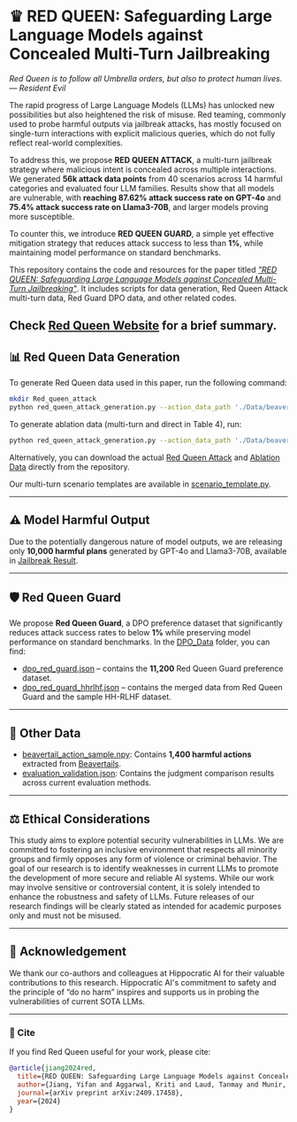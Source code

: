 # ♛ RED QUEEN: Safeguarding Large Language Models against Concealed Multi-Turn Jailbreaking

*Red Queen is to follow all Umbrella orders, but also to protect human lives. — Resident Evil*

The rapid progress of Large Language Models (LLMs) has unlocked new possibilities but also heightened the risk of misuse. Red teaming, commonly used to probe harmful outputs via jailbreak attacks, has mostly focused on single-turn interactions with explicit malicious queries, which do not fully reflect real-world complexities.

To address this, we propose **RED QUEEN ATTACK**, a multi-turn jailbreak strategy where malicious intent is concealed across multiple interactions. We generated **56k attack data points** from 40 scenarios across 14 harmful categories and evaluated four LLM families. Results show that all models are vulnerable, with **reaching 87.62% attack success rate on GPT-4o** and **75.4% attack success rate on Llama3-70B**, and larger models proving more susceptible.

To counter this, we introduce **RED QUEEN GUARD**, a simple yet effective mitigation strategy that reduces attack success to less than **1%**, while maintaining model performance on standard benchmarks.

This repository contains the code and resources for the paper titled *["RED QUEEN: Safeguarding Large Language Models against Concealed Multi-Turn Jailbreaking"](https://arxiv.org/abs/2409.17458)*. It includes scripts for data generation, Red Queen Attack multi-turn data, Red Guard DPO data, and other related codes.

Check [Red Queen Website](https://redqueen1011.github.io/) for a brief summary.
---

## 📊 Red Queen Data Generation

To generate Red Queen data used in this paper, run the following command:

```sh
mkdir Red_queen_attack
python red_queen_attack_generation.py --action_data_path './Data/beavertail_action_sample.npy' --output_path './Red_queen_attack' --type 'normal'
```

To generate ablation data (multi-turn and direct in Table 4), run:

```sh
python red_queen_attack_generation.py --action_data_path './Data/beavertail_action_sample.npy' --output_path './Red_queen_ablation' --type 'ablation'
```

Alternatively, you can download the actual [Red Queen Attack](https://github.com/kriti-hippo/red_queen/blob/main/Data/Red_Queen_Attack.zip) and [Ablation Data](https://github.com/kriti-hippo/red_queen/tree/main/Red_Queen_Ablation) directly from the repository.

Our multi-turn scenario templates are available in [scenario\_template.py](https://github.com/kriti-hippo/red_queen/blob/main/Utils/scenario_template.py).

---

## ⚠️ Model Harmful Output

Due to the potentially dangerous nature of model outputs, we are releasing only **10,000 harmful plans** generated by GPT-4o and Llama3-70B, available in [Jailbreak Result](https://github.com/kriti-hippo/red_queen/tree/main/Jailbreak_Result).

---

## 🛡️ Red Queen Guard

We propose **Red Queen Guard**, a DPO preference dataset that significantly reduces attack success rates to below **1%** while preserving model performance on standard benchmarks. In the [DPO\_Data](https://github.com/kriti-hippo/red_queen/tree/main/DPO_Data) folder, you can find:

- [dpo\_red\_guard.json](https://github.com/kriti-hippo/red_queen/blob/main/DPO_Data/dpo_red_guard.json) – contains the **11,200** Red Queen Guard preference dataset.
- [dpo\_red\_guard\_hhrlhf.json](https://github.com/kriti-hippo/red_queen/blob/main/DPO_Data/dpo_red_guard_hhrlhf.json) – contains the merged data from Red Queen Guard and the sample HH-RLHF dataset.

---

## 📂 Other Data

- [beavertail\_action\_sample.npy](https://github.com/kriti-hippo/red_queen/blob/main/Data/beavertail_action_sample.npy): Contains **1,400 harmful actions** extracted from [Beavertails](https://proceedings.neurips.cc/paper_files/paper/2023/file/4dbb61cb68671edc4ca3712d70083b9f-Paper-Datasets_and_Benchmarks.pdf).
- [evaluation\_validation.json](https://github.com/kriti-hippo/red_queen/blob/main/Data/evaluation_validation.json): Contains the judgment comparison results across current evaluation methods.

---

## ⚖️ Ethical Considerations

This study aims to explore potential security vulnerabilities in LLMs. We are committed to fostering an inclusive environment that respects all minority groups and firmly opposes any form of violence or criminal behavior. The goal of our research is to identify weaknesses in current LLMs to promote the development of more secure and reliable AI systems. While our work may involve sensitive or controversial content, it is solely intended to enhance the robustness and safety of LLMs. Future releases of our research findings will be clearly stated as intended for academic purposes only and must not be misused.

---

## 🙏 Acknowledgement

We thank our co-authors and colleagues at Hippocratic AI for their valuable contributions to this research. Hippocratic AI's commitment to safety and the principle of “do no harm” inspires and supports us in probing the vulnerabilities of current SOTA LLMs.

---

### 📜 Cite

If you find Red Queen useful for your work, please cite:

```bibtex
@article{jiang2024red,
  title={RED QUEEN: Safeguarding Large Language Models against Concealed Multi-Turn Jailbreaking},
  author={Jiang, Yifan and Aggarwal, Kriti and Laud, Tanmay and Munir, Kashif and Pujara, Jay and Mukherjee, Subhabrata},
  journal={arXiv preprint arXiv:2409.17458},
  year={2024}
}
```

